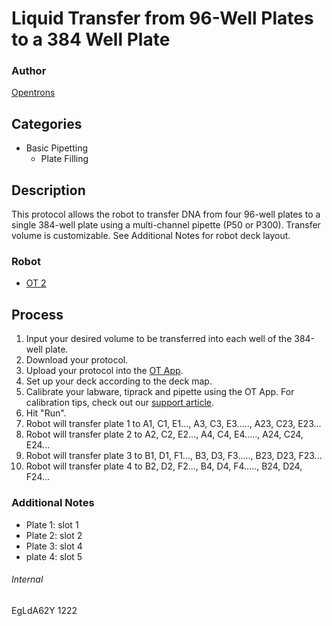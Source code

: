 # Liquid Transfer from 96-Well Plates to a 384 Well Plate

### Author
[Opentrons](http://www.opentrons.com/)

## Categories
* Basic Pipetting
    * Plate Filling

## Description
This protocol allows the robot to transfer DNA from four 96-well plates to a single 384-well plate using a multi-channel pipette (P50 or P300). Transfer volume is customizable. See Additional Notes for robot deck layout.

### Robot
* [OT 2](https://opentrons.com/ot-2)

## Process
1. Input your desired volume to be transferred into each well of the 384-well plate.
2. Download your protocol.
3. Upload your protocol into the [OT App](https://opentrons.com/ot-app).
4. Set up your deck according to the deck map.
5. Calibrate your labware, tiprack and pipette using the OT App. For calibration tips, check out our [support article](https://support.opentrons.com/ot-2/getting-started-software-setup/deck-calibration).
6. Hit "Run".
7. Robot will transfer plate 1 to A1, C1, E1..., A3, C3, E3....., A23, C23, E23...
8. Robot will transfer plate 2 to A2, C2, E2..., A4, C4, E4....., A24, C24, E24...
9. Robot will transfer plate 3 to B1, D1, F1..., B3, D3, F3....., B23, D23, F23...
10. Robot will transfer plate 4 to B2, D2, F2..., B4, D4, F4....., B24, D24, F24...

### Additional Notes
* Plate 1: slot 1
* Plate 2: slot 2
* Plate 3: slot 4
* plate 4: slot 5

###### Internal
EgLdA62Y
1222

